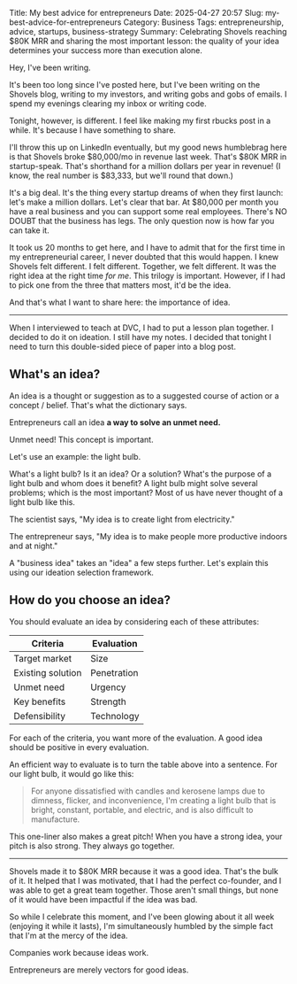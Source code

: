 Title: My best advice for entrepreneurs
Date: 2025-04-27 20:57
Slug: my-best-advice-for-entrepreneurs
Category: Business
Tags: entrepreneurship, advice, startups, business-strategy
Summary: Celebrating Shovels reaching $80K MRR and sharing the most important lesson: the quality of your idea determines your success more than execution alone.

Hey, I've been writing.

It's been too long since I've posted here, but I've been writing on the Shovels blog, writing to my investors, and writing gobs and gobs of emails. I spend my evenings clearing my inbox or writing code. 

Tonight, however, is different. I feel like making my first rbucks post in a while. It's because I have something to share.

I'll throw this up on LinkedIn eventually, but my good news humblebrag here is that Shovels broke $80,000/mo in revenue last week. That's $80K MRR in startup-speak. That's shorthand for a million dollars per year in revenue! (I know, the real number is $83,333, but we'll round that down.)

It's a big deal. It's the thing every startup dreams of when they first launch: let's make a million dollars. Let's clear that bar. At $80,000 per month you have a real business and you can support some real employees. There's NO DOUBT that the business has legs. The only question now is how far you can take it. 

It took us 20 months to get here, and I have to admit that for the first time in my entrepreneurial career, I never doubted that this would happen. I knew Shovels felt different. I felt different. Together, we felt different. It was the right idea at the right time *for me*. This trilogy is important. However, if I had to pick one from the three that matters most, it'd be the idea. 

And that's what I want to share here: the importance of idea. 

---

When I interviewed to teach at DVC, I had to put a lesson plan together. I decided to do it on ideation. I still have my notes. I decided that tonight I need to turn this double-sided piece of paper into a blog post. 

## What's an idea?

An idea is a thought or suggestion as to a suggested course of action or a concept / belief. That's what the dictionary says. 

Entrepreneurs call an idea **a way to solve an unmet need.**

Unmet need! This concept is important. 

Let's use an example: the light bulb.

What's a light bulb? Is it an idea? Or a solution? What's the purpose of a light bulb and whom does it benefit? A light bulb might solve several problems; which is the most important? Most of us have never thought of a light bulb like this. 

The scientist says, "My idea is to create light from electricity."

The entrepreneur says, "My idea is to make people more productive indoors and at night."

A "business idea" takes an "idea" a few steps further. Let's explain this using our ideation selection framework.

## How do you choose an idea?

You should evaluate an idea by considering each of these attributes:

| **Criteria** | **Evaluation** |
|--------------|----------------|
| Target market | Size |
| Existing solution | Penetration |
| Unmet need | Urgency |
| Key benefits | Strength |
| Defensibility | Technology |

For each of the criteria, you want more of the evaluation. A good idea should be positive in every evaluation. 

An efficient way to evaluate is to turn the table above into a sentence. For our light bulb, it would go like this:

> For anyone dissatisfied with candles and kerosene lamps due to dimness, flicker, and inconvenience, I'm creating a light bulb that is bright, constant, portable, and electric, and is also difficult to manufacture.

This one-liner also makes a great pitch! When you have a strong idea, your pitch is also strong. They always go together. 

---

Shovels made it to $80K MRR because it was a good idea. That's the bulk of it. It helped that I was motivated, that I had the perfect co-founder, and I was able to get a great team together. Those aren't small things, but none of it would have been impactful if the idea was bad. 

So while I celebrate this moment, and I've been glowing about it all week (enjoying it while it lasts), I'm simultaneously humbled by the simple fact that I'm at the mercy of the idea. 

Companies work because ideas work. 

Entrepreneurs are merely vectors for good ideas.